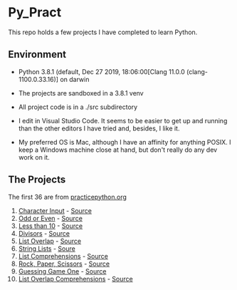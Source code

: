 # Py_Pract

This repo holds a few projects I have completed to learn Python.

## Environment
- Python 3.8.1 (default, Dec 27 2019, 18:06:00[Clang 11.0.0 (clang-1100.0.33.16)] on darwin
- The projects are sandboxed in a 3.8.1 venv
- All project code is in a ./src subdirectory

- I edit in Visual Studio Code.  It seems to be easier to get up and running than the other editors I have tried and, besides, I like it.

- My preferred OS is Mac, although I have an affinity for anything POSIX.  I keep a Windows machine close at hand, but don't really do any dev work on it.

## The Projects
The first 36 are from [practicepython.org](http://www.practicepython.org/)
1. [Character Input](http://www.practicepython.org/exercise/2014/01/29/01-character-input.html) - [Source](https://github.com/ready-1/py_pract/blob/master/src/001_character_input.py)
2. [Odd or Even](http://www.practicepython.org/exercise/2014/02/05/02-odd-or-even.html) - [Source](https://github.com/ready-1/py_pract/blob/master/src/002_odd_or_even.py)
3. [Less than 10](http://www.practicepython.org/exercise/2014/02/15/03-list-less-than-ten.html) - [Source](https://github.com/ready-1/py_pract/blob/master/src/003_less_than_ten.py)
4. [Divisors](http://www.practicepython.org/exercise/2014/02/26/04-divisors.html) - [Source](https://github.com/ready-1/py_pract/blob/master/src/004_divisors.py)
5. [List Overlap](http://www.practicepython.org/exercise/2014/03/05/05-list-overlap.html) - [Source](https://github.com/ready-1/py_pract/blob/master/src/005_list_overlap.py)
6. [String Lists](https://www.practicepython.org/exercise/2014/03/12/06-string-lists.html) - [Soure](https://github.com/ready-1/py_pract/blob/master/src/006_string_lists.py)
7. [List Comprehensions](https://www.practicepython.org/exercise/2014/03/19/07-list-comprehensions.html) - [Source](https://github.com/ready-1/py_pract/blob/master/src/007_list_comprehensions.py)
8. [Rock, Paper, Scissors](https://www.practicepython.org/exercise/2014/03/26/08-rock-paper-scissors.html) - [Source](https://github.com/ready-1/py_pract/blob/master/src/008_rps.py)
9. [Guessing Game One](http://www.practicepython.org/exercise/2014/04/02/09-guessing-game-one.html) - [Source](https://github.com/ready-1/py_pract/blob/master/src/009_guessing_game_one.py)
10. [List Overlap Comprehensions](http://www.practicepython.org/exercise/2014/04/10/10-list-overlap-comprehensions.html) - [Source](https://github.com/ready-1/py_pract/blob/master/src/010_list_overlap_comprehensions.py)
